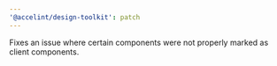 ```yaml
---
'@accelint/design-toolkit': patch
---
```


Fixes an issue where certain components were not properly marked as client components.
